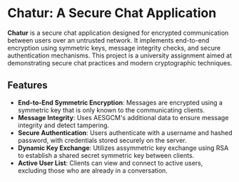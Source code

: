 # Chatur: A Secure Chat Application

**Chatur** is a secure chat application designed for encrypted communication between users over an untrusted network. It implements end-to-end encryption using symmetric keys, message integrity checks, and secure authentication mechanisms. This project is a university assignment aimed at demonstrating secure chat practices and modern cryptographic techniques.

## Features

- **End-to-End Symmetric Encryption**: Messages are encrypted using a symmetric key that is only known to the communicating clients.
- **Message Integrity**: Uses AESGCM's additional data to ensure message integrity and detect tampering.
- **Secure Authentication**: Users authenticate with a username and hashed password, with credentials stored securely on the server.
- **Dynamic Key Exchange**: Utilizes assymmetric key exchange using RSA to establish a shared secret symmetric key between clients.
- **Active User List**: Clients can view and connect to active users, excluding those who are already in a conversation.